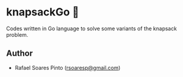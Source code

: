 # knapsackGo :school_satchel:
Codes written in Go language to solve some variants of the knapsack problem.

## Author
* Rafael Soares Pinto (rsoaresp@gmail.com)
